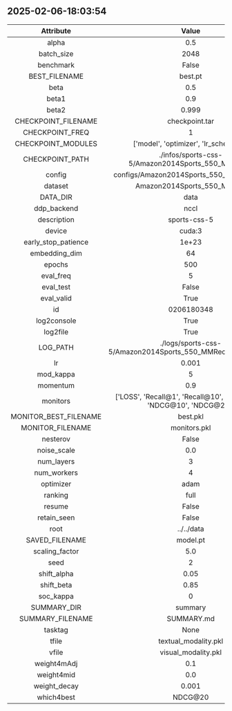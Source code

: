 
## 2025-02-06-18:03:54 


|  Attribute   |   Value   |
| :-------------: | :-----------: |
|  alpha  |   0.5    |
|  batch_size  |   2048    |
|  benchmark  |   False    |
|  BEST_FILENAME  |   best.pt    |
|  beta  |   0.5    |
|  beta1  |   0.9    |
|  beta2  |   0.999    |
|  CHECKPOINT_FILENAME  |   checkpoint.tar    |
|  CHECKPOINT_FREQ  |   1    |
|  CHECKPOINT_MODULES  |   ['model', 'optimizer', 'lr_scheduler']    |
|  CHECKPOINT_PATH  |   ./infos/sports-css-5/Amazon2014Sports_550_MMRec/3    |
|  config  |   configs/Amazon2014Sports_550_MMRec.yaml    |
|  dataset  |   Amazon2014Sports_550_MMRec    |
|  DATA_DIR  |   data    |
|  ddp_backend  |   nccl    |
|  description  |   sports-css-5    |
|  device  |   cuda:3    |
|  early_stop_patience  |   1e+23    |
|  embedding_dim  |   64    |
|  epochs  |   500    |
|  eval_freq  |   5    |
|  eval_test  |   False    |
|  eval_valid  |   True    |
|  id  |   0206180348    |
|  log2console  |   True    |
|  log2file  |   True    |
|  LOG_PATH  |   ./logs/sports-css-5/Amazon2014Sports_550_MMRec/0206180348    |
|  lr  |   0.001    |
|  mod_kappa  |   5    |
|  momentum  |   0.9    |
|  monitors  |   ['LOSS', 'Recall@1', 'Recall@10', 'Recall@20', 'NDCG@10', 'NDCG@20']    |
|  MONITOR_BEST_FILENAME  |   best.pkl    |
|  MONITOR_FILENAME  |   monitors.pkl    |
|  nesterov  |   False    |
|  noise_scale  |   0.0    |
|  num_layers  |   3    |
|  num_workers  |   4    |
|  optimizer  |   adam    |
|  ranking  |   full    |
|  resume  |   False    |
|  retain_seen  |   False    |
|  root  |   ../../data    |
|  SAVED_FILENAME  |   model.pt    |
|  scaling_factor  |   5.0    |
|  seed  |   2    |
|  shift_alpha  |   0.05    |
|  shift_beta  |   0.85    |
|  soc_kappa  |   0    |
|  SUMMARY_DIR  |   summary    |
|  SUMMARY_FILENAME  |   SUMMARY.md    |
|  tasktag  |   None    |
|  tfile  |   textual_modality.pkl    |
|  vfile  |   visual_modality.pkl    |
|  weight4mAdj  |   0.1    |
|  weight4mid  |   0.0    |
|  weight_decay  |   0.001    |
|  which4best  |   NDCG@20    |
